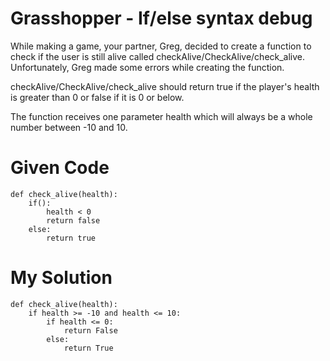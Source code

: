 # Grasshopper - If/else syntax debug

While making a game, your partner, Greg, decided to create a function to check if the user is still alive called checkAlive/CheckAlive/check_alive. 
Unfortunately, Greg made some errors while creating the function.

checkAlive/CheckAlive/check_alive should return true if the player's health is greater than 0 or false if it is 0 or below.

The function receives one parameter health which will always be a whole number between -10 and 10.

# Given Code

```{python}
def check_alive(health):
    if():
        health < 0
        return false
    else:
        return true
```

# My Solution

```{python}
def check_alive(health):
    if health >= -10 and health <= 10:
        if health <= 0:
            return False
        else: 
            return True
```
